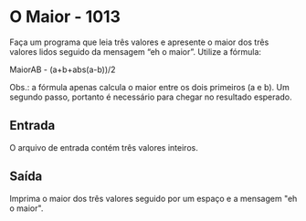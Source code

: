 # O Maior - 1013

Faça um programa que leia três valores e apresente o maior dos três valores lidos seguido da mensagem “eh o maior”. Utilize a fórmula:

MaiorAB - (a+b+abs(a-b))/2

Obs.: a fórmula apenas calcula o maior entre os dois primeiros (a e b). Um segundo passo, portanto é necessário para chegar no resultado esperado.

## Entrada
O arquivo de entrada contém três valores inteiros.

## Saída
Imprima o maior dos três valores seguido por um espaço e a mensagem "eh o maior".